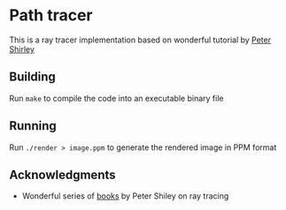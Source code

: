 # Path tracer

This is a ray tracer implementation based on wonderful tutorial by [Peter Shirley](https://raytracing.github.io/books/RayTracingInOneWeekend.html)

## Building

Run `make` to compile the code into an executable binary file

## Running

Run `./render > image.ppm` to generate the rendered image in PPM format

## Acknowledgments
* Wonderful series of [books](https://raytracing.github.io/) by Peter Shiley on ray tracing
